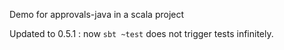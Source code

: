 Demo for approvals-java in a scala project

Updated to 0.5.1 :
now `sbt ~test` does not trigger tests infinitely.
